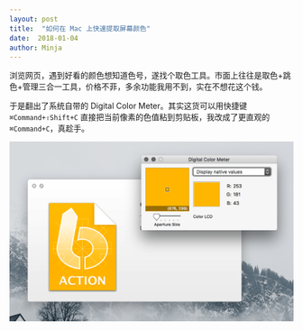 ```yaml
---
layout: post
title:  "如何在 Mac 上快速提取屏幕颜色"
date:  2018-01-04
author: Minja
---
```


浏览网页，遇到好看的颜色想知道色号，遂找个取色工具。市面上往往是取色+跳色+管理三合一工具，价格不菲，多余功能我用不到，实在不想花这个钱。

于是翻出了系统自带的 Digital Color Meter。其实这货可以用快捷键 `⌘Command+⇧Shift+C` 直接把当前像素的色值粘到剪贴板，我改成了更直观的 `⌘Command+C`，真趁手。

![title](https://raw.githubusercontent.com/BlackwinMin/blackwinmin.github.io/master/lib/2018-01-04-如何在-Mac-上快速提取屏幕颜色/2018-01-04-digital-color-meter.png)
